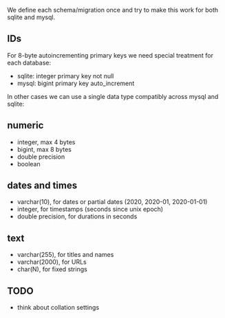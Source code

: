 We define each schema/migration once and try to make this work for both sqlite and mysql.

## IDs

For 8-byte autoincrementing primary keys we need special treatment for each database:

- sqlite: integer primary key not null
- mysql: bigint primary key auto_increment

In other cases we can use a single data type compatibly across mysql and sqlite:

## numeric

- integer, max 4 bytes
- bigint, max 8 bytes
- double precision
- boolean

## dates and times

- varchar(10), for dates or partial dates (2020, 2020-01, 2020-01-01)
- integer, for timestamps (seconds since unix epoch)
- double precision, for durations in seconds

## text

- varchar(255), for titles and names
- varchar(2000), for URLs
- char(N), for fixed strings

## TODO

- think about collation settings

